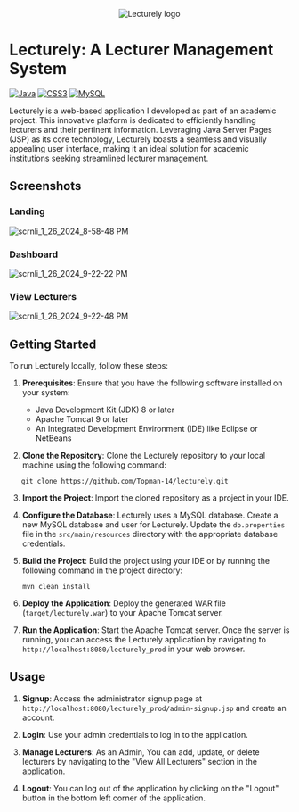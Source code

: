 <p align="center">
   <img src="https://github.com/Topman-14/lecturely/assets/98329531/d91ce51d-2e71-4428-8cdd-feb3b67aec22" alt="Lecturely logo"  />
</p>

# Lecturely: A Lecturer Management System
[![Java](https://img.shields.io/badge/Java-ED8B00?style=for-the-badge&logo=openjdk&logoColor=white)](https://github.com/Topman-14/lecturely)
[![CSS3](https://img.shields.io/badge/CSS3-1572B6?style=for-the-badge&logo=css3&logoColor=white)](https://github.com/Topman-14/lecturely)
[![MySQL](https://img.shields.io/badge/MySQL-005C84?style=for-the-badge&logo=mysql&logoColor=white)](https://github.com/Topman-14/lecturely)

Lecturely is a web-based application I developed as part of an academic project. This innovative platform is dedicated to efficiently handling lecturers and their pertinent information. Leveraging Java Server Pages (JSP) as its core technology, Lecturely boasts a seamless and visually appealing user interface, making it an ideal solution for academic institutions seeking streamlined lecturer management.

## Screenshots

<p align="center">
   
### Landing
   ![scrnli_1_26_2024_8-58-48 PM](https://github.com/Topman-14/lecturely/assets/98329531/fd354d86-0eb7-4cd0-8049-9e9b8bb2a3eb)

### Dashboard
   ![scrnli_1_26_2024_9-22-22 PM](https://github.com/Topman-14/lecturely/assets/98329531/a8008367-49d7-49e5-a3da-ea8949a3b350)

### View Lecturers
   ![scrnli_1_26_2024_9-22-48 PM](https://github.com/Topman-14/lecturely/assets/98329531/80d0428e-f378-4552-8e3d-afd4ee286612)

</p>

## Getting Started

To run Lecturely locally, follow these steps:

1. **Prerequisites**: Ensure that you have the following software installed on your system:
   - Java Development Kit (JDK) 8 or later
   - Apache Tomcat 9 or later
   - An Integrated Development Environment (IDE) like Eclipse or NetBeans

2. **Clone the Repository**: Clone the Lecturely repository to your local machine using the following command:
  ```
     git clone https://github.com/Topman-14/lecturely.git
  ```

3. **Import the Project**: Import the cloned repository as a project in your IDE.

4. **Configure the Database**: Lecturely uses a MySQL database. Create a new MySQL database and user for Lecturely. Update the `db.properties` file in the `src/main/resources` directory with the appropriate database credentials.

5. **Build the Project**: Build the project using your IDE or by running the following command in the project directory:
   ```
   mvn clean install
   ```

6. **Deploy the Application**: Deploy the generated WAR file (`target/lecturely.war`) to your Apache Tomcat server.

7. **Run the Application**: Start the Apache Tomcat server. Once the server is running, you can access the Lecturely application by navigating to `http://localhost:8080/lecturely_prod` in your web browser.

## Usage

1. **Signup**: Access the administrator signup page at `http://localhost:8080/lecturely_prod/admin-signup.jsp` and create an account.
   
2. **Login**: Use your admin credentials to log in to the application.

3. **Manage Lecturers**: As an Admin, You can add, update, or delete lecturers by navigating to the "View All Lecturers" section in the application.

4. **Logout**: You can log out of the application by clicking on the "Logout" button in the bottom left corner of the application.

